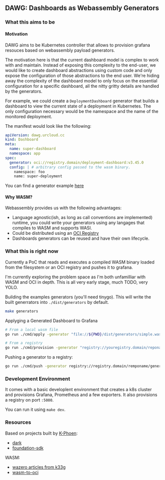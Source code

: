 ## DAWG: Dashboards as Webassembly Generators

### What this aims to be

#### Motivation

DAWG aims to be Kubernetes controller that allows to provision grafana resouces based on webassembly payload generators.

The motivation here is that the current dashboard model is complex to work with and maintain. Instead of exposing this complexity to the end-user, we would like to create dashboard abstractions using custom code and only expose the configuration of those abstractions to the end user. We're hiding away the complexity of the dashboard model to only focus on the essential configuration for a specific dashboard, all the nitty gritty details are handled by the generators.

For example, we could create a `DeploymentDashboard` generator that builds a dashboard to view the current state of a deployment in Kubernetes. The only configuration necessary would be the namespace and the name of the monitored deployment.

The manifest would look like the following:

```yaml
apiVersion: dawg.urcloud.cc
kind: Dashboard
meta:
  name: super-dashboard
  namespace: app
spec:
  generator: oci://registry.domain/deployment-dashboard:v3.45.0
  config: | # arbitrary config passed to the wasm binary.
    namespace: foo
    name: super-deployment
```

You can find a generator example [here](./example/simple)

#### Why WASM?

Webassembly provides us with the following advantages:

- Language agnostic(ish, as long as call conventions are implemented) runtime, you could write your generators using any langages that compiles to WASM and supports WASI.
- Could be distributed using an [OCI Registry](https://github.com/engineerd/wasm-to-oci)
- Dashboards generators can be reused and have their own lifecycle.

### What this is right now

Currently a PoC that reads and executes a compiled WASM binary loaded from the filesystem or an OCI registry and pushes it to grafana.

I'm currently exploring the problem space as I'm both unfamilliar with WASM and OCI in depth.
This is all very early stage, much TODO, very YOLO.

Building the examples generators (you'll need tinygo). This will write the built generrators into `./dist/generators` by default.

```bash
make generators
```

Applyging a Generated Dashboard to Grafana

```bash
# From a local wasm file
go run ./cmd/apply -generator "file://${PWD}/dist/generators/simple.wasm" -config ./example/simple/config.yaml -grafana-url=http://yourgrafanainstance  -grafana-token "yourtoken"

# From a registry
go run ./cmd/provision -generator "registry://youregistry.domain/reponame/generatorname:tag" -config ./example/simple/config.yaml -grafana-url=http://yourgrafanainstance  -grafana-token "yourtoken"
```

Pushing a generator to a registry:

```bash
go run ./cmd/push -generator registry://registry.domain/remponame/generratorname:tag dist/generators/simple.wasm
```

### Development Environment

It comes with a basic developlent environment that creates a k8s cluster and provisions Grafana, Prometheus and a few exporters. It also provisions a registry on port `:5000`.

You can run it using `make dev`.

### Resources

Based on projects built by [K-Phoen](https://github.com/k-phoen/):

- [dark](https://github.com/k-phoen/dark)
- [foundation-sdk](https://github.com/grafana/grafana-foundation-sdk)

WASM:

- [wazero articles from k33g](https://k33g.hashnode.dev/series/wazero-first-steps)
- [wasm-to-oci](https://github.com/engineerd/wasm-to-oci)
